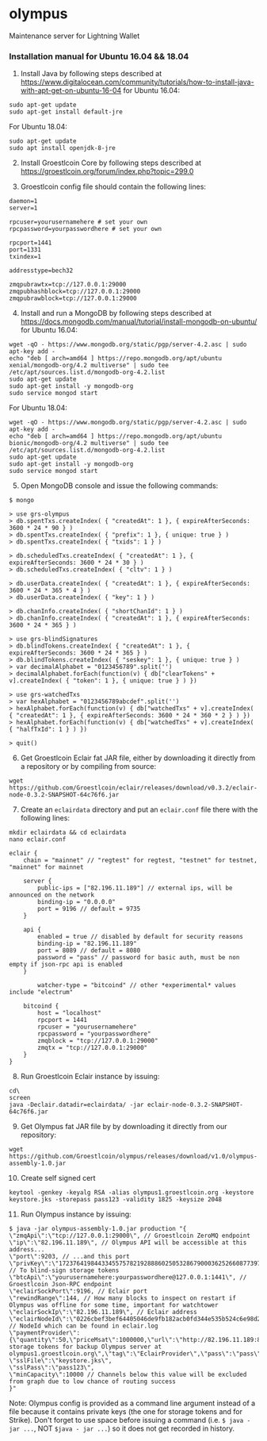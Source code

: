 # olympus
Maintenance server for Lightning Wallet

### Installation manual for Ubuntu 16.04 && 18.04

1. Install Java by following steps described at https://www.digitalocean.com/community/tutorials/how-to-install-java-with-apt-get-on-ubuntu-16-04 for Ubuntu 16.04:
```
sudo apt-get update  
sudo apt-get install default-jre
```

For Ubuntu 18.04:
```
sudo apt-get update  
sudo apt install openjdk-8-jre
```

2. Install Groestlcoin Core by following steps described at https://groestlcoin.org/forum/index.php?topic=299.0

3. Groestlcoin config file should contain the following lines: 
```
daemon=1
server=1

rpcuser=yourusernamehere # set your own
rpcpassword=yourpasswordhere # set your own

rpcport=1441
port=1331
txindex=1

addresstype=bech32

zmqpubrawtx=tcp://127.0.0.1:29000
zmqpubhashblock=tcp://127.0.0.1:29000
zmqpubrawblock=tcp://127.0.0.1:29000
```

4. Install and run a MongoDB by following steps described at https://docs.mongodb.com/manual/tutorial/install-mongodb-on-ubuntu/ for Ubuntu 16.04:
```
wget -qO - https://www.mongodb.org/static/pgp/server-4.2.asc | sudo apt-key add -
echo "deb [ arch=amd64 ] https://repo.mongodb.org/apt/ubuntu xenial/mongodb-org/4.2 multiverse" | sudo tee /etc/apt/sources.list.d/mongodb-org-4.2.list
sudo apt-get update
sudo apt-get install -y mongodb-org
sudo service mongod start
```

For Ubuntu 18.04:
```
wget -qO - https://www.mongodb.org/static/pgp/server-4.2.asc | sudo apt-key add -
echo "deb [ arch=amd64 ] https://repo.mongodb.org/apt/ubuntu bionic/mongodb-org/4.2 multiverse" | sudo tee /etc/apt/sources.list.d/mongodb-org-4.2.list
sudo apt-get update
sudo apt-get install -y mongodb-org
sudo service mongod start
```

5. Open MongoDB console and issue the following commands:
```
$ mongo

> use grs-olympus
> db.spentTxs.createIndex( { "createdAt": 1 }, { expireAfterSeconds: 3600 * 24 * 90 } )
> db.spentTxs.createIndex( { "prefix": 1 }, { unique: true } )
> db.spentTxs.createIndex( { "txids": 1 } )

> db.scheduledTxs.createIndex( { "createdAt": 1 }, { expireAfterSeconds: 3600 * 24 * 30 } )
> db.scheduledTxs.createIndex( { "cltv": 1 } )

> db.userData.createIndex( { "createdAt": 1 }, { expireAfterSeconds: 3600 * 24 * 365 * 4 } )
> db.userData.createIndex( { "key": 1 } )

> db.chanInfo.createIndex( { "shortChanId": 1 } )
> db.chanInfo.createIndex( { "createdAt": 1 }, { expireAfterSeconds: 3600 * 24 * 365 } )

> use grs-blindSignatures
> db.blindTokens.createIndex( { "createdAt": 1 }, { expireAfterSeconds: 3600 * 24 * 365 } )
> db.blindTokens.createIndex( { "seskey": 1 }, { unique: true } )
> var decimalAlphabet = "0123456789".split('')
> decimalAlphabet.forEach(function(v) { db["clearTokens" + v].createIndex( { "token": 1 }, { unique: true } ) })

> use grs-watchedTxs
> var hexAlphabet = "0123456789abcdef".split('')
> hexAlphabet.forEach(function(v) { db["watchedTxs" + v].createIndex( { "createdAt": 1 }, { expireAfterSeconds: 3600 * 24 * 360 * 2 } ) })
> hexAlphabet.forEach(function(v) { db["watchedTxs" + v].createIndex( { "halfTxId": 1 } ) })

> quit()
```

6. Get Groestlcoin Eclair fat JAR file, either by downloading it directly from a repository or by compiling from source:  
```
wget https://github.com/Groestlcoin/eclair/releases/download/v0.3.2/eclair-node-0.3.2-SNAPSHOT-64c76f6.jar  
```

7. Create an `eclairdata` directory and put an `eclair.conf` file there with the following lines:
```
mkdir eclairdata && cd eclairdata
nano eclair.conf
```

```
eclair {
	chain = "mainnet" // "regtest" for regtest, "testnet" for testnet, "mainnet" for mainnet

	server {
		public-ips = ["82.196.11.189"] // external ips, will be announced on the network
		binding-ip = "0.0.0.0"
		port = 9196 // default = 9735
	}

	api {
		enabled = true // disabled by default for security reasons
		binding-ip = "82.196.11.189"
		port = 8089 // default = 8080
		password = "pass" // password for basic auth, must be non empty if json-rpc api is enabled
	}

        watcher-type = "bitcoind" // other *experimental* values include "electrum"
	
	bitcoind {
		host = "localhost"
		rpcport = 1441
		rpcuser = "yourusernamehere"
		rpcpassword = "yourpasswordhere"
		zmqblock = "tcp://127.0.0.1:29000"
		zmqtx = "tcp://127.0.0.1:29000"
	}
}

```

8. Run Groestlcoin Eclair instance by issuing: 
```
cd\
screen
java -Declair.datadir=eclairdata/ -jar eclair-node-0.3.2-SNAPSHOT-64c76f6.jar
```
9. Get Olympus fat JAR file by by downloading it directly from our repository: 
```
wget https://github.com/Groestlcoin/olympus/releases/download/v1.0/olympus-assembly-1.0.jar
```
10. Create self signed cert
```
keytool -genkey -keyalg RSA -alias olympus1.groestlcoin.org -keystore keystore.jks -storepass pass123 -validity 1825 -keysize 2048
```

11. Run Olympus instance by issuing:
```
$ java -jar olympus-assembly-1.0.jar production "{
\"zmqApi\":\"tcp://127.0.0.1:29000\", // Groestlcoin ZeroMQ endpoint
\"ip\":\"82.196.11.189\", // Olympus API will be accessible at this address...
\"port\":9203, // ...and this port
\"privKey\":\"17237641984433455757821928886025053286790003625266087739786982589470995742521\", // To blind-sign storage tokens
\"btcApi\":\"yourusernamehere:yourpasswordhere@127.0.0.1:1441\", // Groestlcoin Json-RPC endpoint
\"eclairSockPort\":9196, // Eclair port
\"rewindRange\":144, // How many blocks to inspect on restart if Olympus was offline for some time, important for watchtower
\"eclairSockIp\":\"82.196.11.189\", // Eclair address
\"eclairNodeId\":\"0226cbef3bef64405046de9fb182acb0fd344e535b524c6e98d2a9131235b8390b\", // NodeId which can be found in eclair.log
\"paymentProvider\":{\"quantity\":50,\"priceMsat\":1000000,\"url\":\"http://82.196.11.189:8089\",\"description\":\"50 storage tokens for backup Olympus server at olympus1.groestlcoin.org\",\"tag\":\"EclairProvider\",\"pass\":\"pass\"},
\"sslFile\":\"keystore.jks\",
\"sslPass\":\"pass123\",
\"minCapacity\":10000 // Channels below this value will be excluded from graph due to low chance of routing success
}"
```

Note: Olympus config is provided as a command line argument instead of a file because it contains private keys (the one for storage tokens and for Strike). Don't forget to use space before issuing a command (i.e. `$ java -jar ...`, NOT `$java - jar ...`) so it does not get recorded in history.
